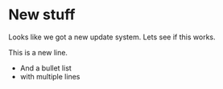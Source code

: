 # New stuff

Looks like we got a new update system. Lets see if this works.

This is a new line.

- And a bullet list
- with multiple lines